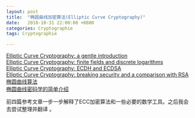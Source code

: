 ```yaml
---
layout: post
title:  "椭圆曲线加密算法(Elliptic Curve Cryptography)"
date:   2018-10-31 22:00:00 +0800
categories: Cryptographie
tags: Cryptographie

--- 
```


[Elliptic Curve Cryptography: a gentle introduction](http://andrea.corbellini.name/2015/05/17/elliptic-curve-cryptography-a-gentle-introduction/)  
[Elliptic Curve Cryptography: finite fields and discrete logarithms](http://andrea.corbellini.name/2015/05/23/elliptic-curve-cryptography-finite-fields-and-discrete-logarithms/)       
[Elliptic Curve Cryptography: ECDH and ECDSA](http://andrea.corbellini.name/2015/05/30/elliptic-curve-cryptography-ecdh-and-ecdsa/)      
[Elliptic Curve Cryptography: breaking security and a comparison with RSA](http://andrea.corbellini.name/2015/06/08/elliptic-curve-cryptography-breaking-security-and-a-comparison-with-rsa/)     
[椭圆曲线算法](https://www.jianshu.com/p/2e6031ac3d50)       
[椭圆曲线密码学的简单介绍](https://zhuanlan.zhihu.com/p/26029199)


前四篇参考文章一步一步解释了ECC加密算法和一些必要的数学工具。之后我会去尝试整理并翻译
。





